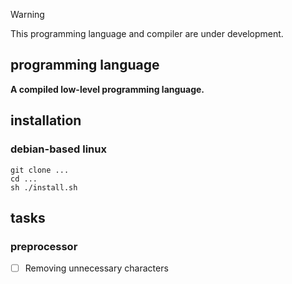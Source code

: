 > [!WARNING]
> This programming language and compiler are under development.

## programming language
**A compiled low-level programming language.**

## installation
### debian-based linux
```
git clone ...
cd ...
sh ./install.sh
```

## tasks
### preprocessor
- [ ] Removing unnecessary characters
